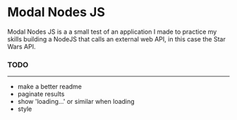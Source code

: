 # Modal Nodes JS
Modal Nodes JS is a a small test of an application I made to practice my skills building a NodeJS that calls an external web API, in this case the Star Wars API.

### TODO
---
- make a better readme
- paginate results
- show 'loading...' or similar when loading
- style
